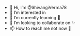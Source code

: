- 👋 Hi, I’m @ShivangiVerma78
- 👀 I’m interested in <!--👋-->
- 🌱 I’m currently learning 💞️
- 💞️ I’m looking to collaborate on ✨
- 📫 How to reach me not now 👋

<!---
ShivangiVerma78/ShivangiVerma78 is a ✨ special ✨ repository because its `README.md` (this file) appears on your GitHub profile.
You can click the Preview link to take a look at your changes.
--->
